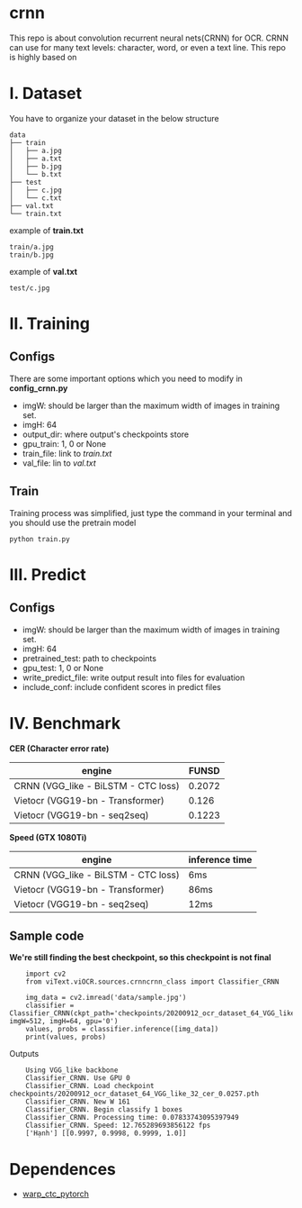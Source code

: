 # crnn
This repo is about convolution recurrent neural nets(CRNN) for OCR. CRNN can use for many text levels: character, word, or even a text line.
This repo is highly based on 


# I. Dataset
You have to organize your dataset in the below structure
```
data
├── train
│   ├── a.jpg
│   ├── a.txt
│   ├── b.jpg
│   └── b.txt
├── test
│   ├── c.jpg
│   └── c.txt
├── val.txt
└── train.txt
```
example of **train.txt**
```
train/a.jpg
train/b.jpg
```
example of **val.txt**
```
test/c.jpg
```

# II. Training
## Configs
There are some important options which you need to modify in **config_crnn.py**
* imgW: should be larger than the maximum width of images in training set.
* imgH: 64
* output_dir: where output's checkpoints store
* gpu_train: 1, 0 or None
* train_file: link to *train.txt* 
* val_file: lin to *val.txt*

## Train
Training process was simplified, just type the command in your terminal and you should use the pretrain model

```
python train.py
```
# III. Predict
## Configs
* imgW: should be larger than the maximum width of images in training set.
* imgH: 64
* pretrained_test: path to checkpoints
* gpu_test: 1, 0 or None
* write_predict_file: write output result into files for evaluation
* include_conf: include confident scores in predict files

# IV. Benchmark
**CER (Character error rate)**

| **engine** |  **FUNSD** | 
| -------------------- | --------- | 
| CRNN (VGG_like - BiLSTM - CTC loss)   | 0.2072  
| Vietocr (VGG19-bn - Transformer)| 0.126 | 
| Vietocr (VGG19-bn - seq2seq)| 0.1223 |


**Speed (GTX 1080Ti)**

| **engine** |  **inference time** |
| ---------- | --------- |
| CRNN (VGG_like - BiLSTM - CTC loss)   | 6ms   |
| Vietocr (VGG19-bn - Transformer)  | 86ms |
| Vietocr (VGG19-bn - seq2seq)  | 12ms |

## Sample code 
**We're still finding the best checkpoint, so this checkpoint is not final**
```
    import cv2
    from viText.viOCR.sources.crnncrnn_class import Classifier_CRNN

    img_data = cv2.imread('data/sample.jpg')
    classifier = Classifier_CRNN(ckpt_path='checkpoints/20200912_ocr_dataset_64_VGG_like_32_cer_0.0257.pth', imgW=512, imgH=64, gpu='0')
    values, probs = classifier.inference([img_data])
    print(values, probs)
```
Outputs

```
    Using VGG_like backbone
    Classifier_CRNN. Use GPU 0
    Classifier_CRNN. Load checkpoint checkpoints/20200912_ocr_dataset_64_VGG_like_32_cer_0.0257.pth
    Classifier_CRNN. New W 161
    Classifier_CRNN. Begin classify 1 boxes
    Classifier_CRNN. Processing time: 0.07833743095397949
    Classifier_CRNN. Speed: 12.765289693856122 fps
    ['Hạnh'] [[0.9997, 0.9998, 0.9999, 1.0]]
```


# Dependences
* [warp_ctc_pytorch](https://github.com/SeanNaren/warp-ctc/tree/pytorch_bindings/pytorch_binding)
